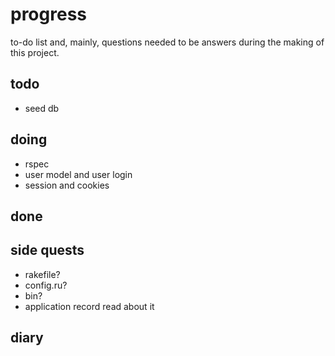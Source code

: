 # progress

to-do list and, mainly, questions needed to be answers during the making of this project. 


## todo

- seed db


## doing

- rspec
- user model and user login
- session and cookies


## done


## side quests

- rakefile?
- config.ru?
- bin?
- application record read about it

## diary
